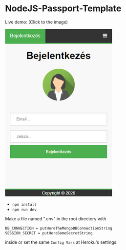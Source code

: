 # NodeJS-Passport-Template
Live demo: (Click to the image)

[![Screenshot](screenshot.png?raw=true "Passport-Template")](https://nodejs-passport-template.herokuapp.com)

- `npm install`
- `npm run dev`

Make a file named ".env" in the root directory with
```
DB_CONNECTION = putHereTheMongoDBConnectionString
SESSION_SECRET = putHereSomeSecretString
```
inside or set the same `Config Vars` at Heroku's settings.
